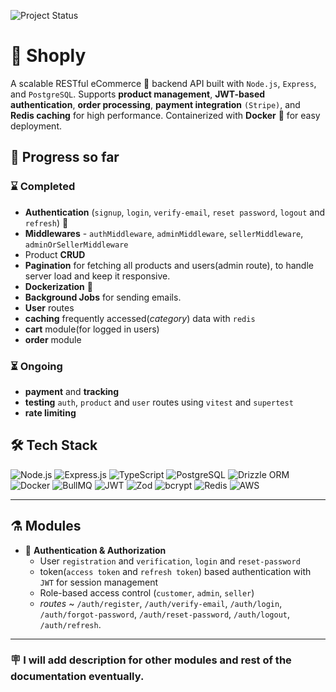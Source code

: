 ![Project Status](https://img.shields.io/badge/status-WIP-orange?style=for-the-badge)

# 🏪 Shoply

A scalable RESTful eCommerce 🛒 backend API built with `Node.js`, `Express`, and `PostgreSQL`. Supports **product management**, **JWT-based authentication**, **order processing**, **payment integration** `(Stripe)`, and **Redis caching** for high performance. Containerized with **Docker** 🚢 for easy deployment.



## 🚀 Progress so far

### ⌛ Completed
- **Authentication** (`signup`, `login`, `verify-email`, `reset password`, `logout` and `refresh`) 🔐   
- **Middlewares** - `authMiddleware`, `adminMiddleware`, `sellerMiddleware`, `adminOrSellerMiddleware`
- Product **CRUD**
- **Pagination** for fetching all products and users(admin route), to handle server load and keep it responsive.
- **Dockerization** 🚢 
- **Background Jobs** for sending emails.
- **User** routes
- **caching** frequently accessed(*category*) data with `redis`
- **cart** module(for logged in users)
- **order** module

### ⏳ Ongoing
- **payment** and **tracking**
- **testing** `auth`, `product` and `user` routes using `vitest` and `supertest`
- **rate limiting** 

## 🛠️ Tech Stack

![Node.js](https://img.shields.io/badge/Node.js-339933?logo=node.js&logoColor=white) 
![Express.js](https://img.shields.io/badge/Express.js-000000?logo=express&logoColor=white) 
![TypeScript](https://img.shields.io/badge/TypeScript-3178C6?logo=typescript&logoColor=white) 
![PostgreSQL](https://img.shields.io/badge/PostgreSQL-316192?logo=postgresql&logoColor=white) 
![Drizzle ORM](https://img.shields.io/badge/Drizzle-3D6DB0?logo=drizzle&logoColor=white) 
![Docker](https://img.shields.io/badge/Docker-2496ED?logo=docker&logoColor=white) 
![BullMQ](https://img.shields.io/badge/BullMQ-FF0000?logo=redis&logoColor=white) 
![JWT](https://img.shields.io/badge/JWT-black?logo=jsonwebtokens&logoColor=white) 
![Zod](https://img.shields.io/badge/Zod-2D3748?logo=typescript&logoColor=white) 
![bcrypt](https://img.shields.io/badge/bcrypt-008080?logo=security&logoColor=white) 
![Redis](https://img.shields.io/badge/Redis-DC382D?logo=redis&logoColor=white)
![AWS](https://img.shields.io/badge/AWS-232F3E?logo=amazonaws&logoColor=white)

---

## ⚗️ Modules

- 🔑 **Authentication & Authorization**  
  - User `registration` and `verification`, `login` and `reset-password`   
  - token(`access token` and `refresh token`) based authentication with `JWT` for session management
  - Role-based access control (`customer`, `admin`, `seller`)  
  - *routes* ~ `/auth/register`, `/auth/verify-email`, `/auth/login`, `/auth/forgot-password`, `/auth/reset-password`, `/auth/logout`, `/auth/refresh`.

---

### 🪧 I will add description for other modules and rest of the documentation eventually.


